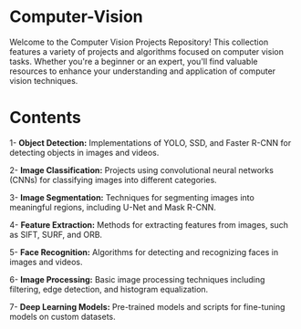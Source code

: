# Computer-Vision
Welcome to the Computer Vision Projects Repository! This collection features a variety of projects and algorithms focused on computer vision tasks. Whether you're a beginner or an expert, you'll find valuable resources to enhance your understanding and application of computer vision techniques.

# Contents

1- **Object Detection:** Implementations of YOLO, SSD, and Faster R-CNN for detecting objects in images and videos.

2-  **Image Classification:** Projects using convolutional neural networks (CNNs) for classifying images into different categories.

3-  **Image Segmentation:** Techniques for segmenting images into meaningful regions, including U-Net and Mask R-CNN.

4- **Feature Extraction:** Methods for extracting features from images, such as SIFT, SURF, and ORB.

 5- **Face Recognition:** Algorithms for detecting and recognizing faces in images and videos.
 
 6- **Image Processing:** Basic image processing techniques including filtering, edge detection, and histogram equalization.
 
 7- **Deep Learning Models:** Pre-trained models and scripts for fine-tuning models on custom datasets.
